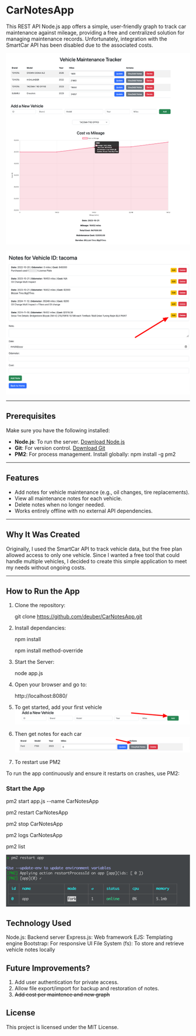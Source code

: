 # CarNotesApp 

This REST API Node.js app offers a simple, user-friendly graph to track car maintenance against mileage, providing a free and centralized solution for managing maintenance records. Unfortunately, integration with the SmartCar API has been disabled due to the associated costs.

![Demo Image](https://raw.githubusercontent.com/deuber/CarNotesApp/main/My-Vehicles-demo9.png)


![New Edit with cost](https://raw.githubusercontent.com/deuber/CarNotesApp/main/images/Vehicle-Notes-edit3.png)




---

## Prerequisites
Make sure you have the following installed:
- **Node.js**: To run the server. [Download Node.js](https://nodejs.org/)
- **Git**: For version control. [Download Git](https://git-scm.com/)
- **PM2**: For process management. Install globally:
  npm install -g pm2

---

## Features
- Add notes for vehicle maintenance (e.g., oil changes, tire replacements).
- View all maintenance notes for each vehicle.
- Delete notes when no longer needed.
- Works entirely offline with no external API dependencies.

---

## Why It Was Created
Originally, I used the SmartCar API to track vehicle data, but the free plan allowed access to only one vehicle. Since I wanted a free tool that could handle multiple vehicles, I decided to create this simple application to meet my needs without ongoing costs.

---

## How to Run the App
1. Clone the repository:

   git clone https://github.com/deuber/CarNotesApp.git

2. Install dependancies:

   npm install
   
   npm install method-override



3. Start the Server:

   node app.js

4. Open your browser and go to:

   http://localhost:8080/

5. To get started, add your first vehicle
![First Car](https://raw.githubusercontent.com/deuber/CarNotesApp/main/images/addCar.png)

6. Then get notes for each car
![First Note](https://raw.githubusercontent.com/deuber/CarNotesApp/main/images/addNote.png)




6. To restart use PM2

To run the app continuously and ensure it restarts on crashes, use PM2:

### Start the App
pm2 start app.js --name CarNotesApp

pm2 restart CarNotesApp

pm2 stop CarNotesApp

pm2 logs CarNotesApp

pm2 list



![Restart APP](https://raw.githubusercontent.com/deuber/CarNotesApp/main/restart.png)

## Technology Used
Node.js: Backend server
Express.js: Web framework
EJS: Templating engine
Bootstrap: For responsive UI
File System (fs): To store and retrieve vehicle notes locally


## Future Improvements?
1. Add user authentication for private access.
2. Allow file export/import for backup and restoration of notes.
3. ~~Add cost per maintence and new graph~~

## License
This project is licensed under the MIT License.




